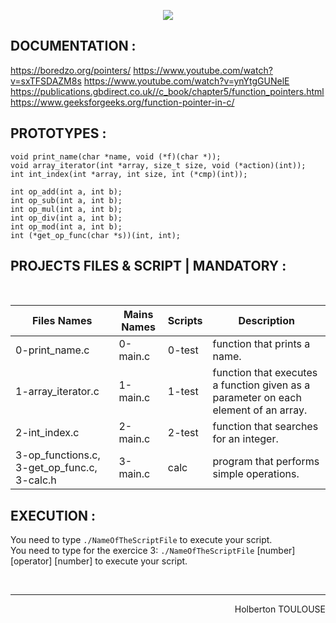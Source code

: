 <p align="center">
        <img src="https://capsule-render.vercel.app/api?type=waving&color=auto&height=250&section=header&text=Function%20Pointers&fontSize=90&animation=fadeIn&fontAlignY=38&desc=FIRST%20Semester%20|%2024/33%20PROJET%20C#&descAlignY=51&descAlign=62">
</p>

## DOCUMENTATION :  
https://boredzo.org/pointers/
https://www.youtube.com/watch?v=sxTFSDAZM8s
https://www.youtube.com/watch?v=ynYtgGUNelE
https://publications.gbdirect.co.uk//c_book/chapter5/function_pointers.html
https://www.geeksforgeeks.org/function-pointer-in-c/
<br/>
 
## PROTOTYPES :
`void print_name(char *name, void (*f)(char *));`   
`void array_iterator(int *array, size_t size, void (*action)(int));`  
`int int_index(int *array, int size, int (*cmp)(int));`  

`int op_add(int a, int b);`   
`int op_sub(int a, int b);`   
`int op_mul(int a, int b);`   
`int op_div(int a, int b);`   
`int op_mod(int a, int b);`   
`int (*get_op_func(char *s))(int, int);`   

## PROJECTS FILES & SCRIPT | MANDATORY :
<br/>

| Files Names  |      Mains Names     | Scripts | Description        |
| ----------- | ---------------------|---|------- 
| 0-print_name.c |  0-main.c | 0-test |  function that prints a name.
| 1-array_iterator.c| 1-main.c| 1-test |  function that executes a function given as a parameter on each element of an array.
| 2-int_index.c | 2-main.c | 2-test | function that searches for an integer.
| 3-op_functions.c,  3-get_op_func.c,  3-calc.h | 3-main.c | calc | program that performs simple operations.

## EXECUTION :
You need to type `./NameOfTheScriptFile` to execute your script.   
You need to type for the exercice 3: `./NameOfTheScriptFile` [number] [operator] [number] to execute your script.

<br/><hr>
<p align="right">Holberton TOULOUSE</p>

